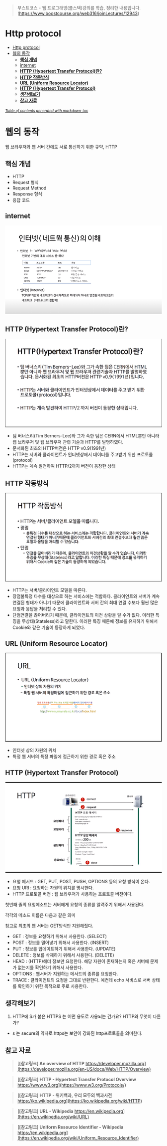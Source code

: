 > 부스트코스 - 웹 프로그래밍(풀스택)강의를 학습, 정리한 내용입니다.(https://www.boostcourse.org/web316/joinLectures/12943)

# Http protocol

- [Http protocol](#http-protocol)
- [웹의 동작](#웹의-동작)
  - [**핵심 개념**](#핵심-개념)
  - [internet](#internet)
  - [**HTTP (Hypertext Transfer Protocol)란?**](#http-hypertext-transfer-protocol란)
  - [**HTTP 작동방식**](#http-작동방식)
  - [**URL (Uniform Resource Locator)**](#url-uniform-resource-locator)
  - [**HTTP (Hypertext Transfer Protocol)**](#http-hypertext-transfer-protocol)
  - [**생각해보기**](#생각해보기)
  - [**참고 자료**](#참고-자료)

<small><i><a href='http://ecotrust-canada.github.io/markdown-toc/'>Table of contents generated with markdown-toc</a></i></small>


# 웹의 동작
웹 브라우저와 웹 서버 간에도 서로 통신하기 위한 규약, HTTP
## **핵심 개념**
- HTTP
- Request 형식
- Request Method
- Response 형식
- 응답 코드

## internet
![internet_networkCommunication.png](image/internet_networkCommunication.png)

## **HTTP (Hypertext Transfer Protocol)란?**
![http.png](image/http.png)
- 팀 버너스리(Tim Berners-Lee)와 그가 속한 팀은 CERN에서 HTML뿐만 아니라 웹 브라우저 및 웹 브라우저 관련 기술과 HTTP를 발명하였다.
- 문서화된 최초의 HTTP버전은 HTTP v0.9(1991년)
- HTTP는 서버와 클라이언트가 인터넷상에서 데이터를 주고받기 위한 프로토콜(protocol)
- HTTP는 계속 발전하여 HTTP/2까지 버전이 등장한 상태

## **HTTP 작동방식**
![httpSystem](image/httpSystem.png)
- HTTP는 서버/클라이언트 모델을 따른다.
- 장점불특정 다수를 대상으로 하는 서비스에는 적합하다. 클라이언트와 서버가 계속 연결된 형태가 아니기 때문에 클라이언트와 서버 간의 최대 연결 수보다 훨씬 많은 요청과 응답을 처리할 수 있다.
- 단점연결을 끊어버리기 때문에, 클라이언트의 이전 상황을 알 수가 없다. 이러한 특징을 무상태(Stateless)라고 말한다. 이러한 특징 때문에 정보를 유지하기 위해서 Cookie와 같은 기술이 등장하게 되었다.

## **URL (Uniform Resource Locator)**
![url.png](image/url.png)
- 인터넷 상의 자원의 위치
- 특정 웹 서버의 특정 파일에 접근하기 위한 경로 혹은 주소

## **HTTP (Hypertext Transfer Protocol)**
![http2](image/http2.png)
- 요청 메서드 : GET, PUT, POST, PUSH, OPTIONS 등의 요청 방식이 온다.
- 요청 URI : 요청하는 자원의 위치를 명시한다.
- HTTP 프로토콜 버전 : 웹 브라우저가 사용하는 프로토콜 버전이다.

첫번째 줄의 요청메소드는 서버에게 요청의 종류를 알려주기 위해서 사용된다.

각각의 메소드 이름은 다음과 같은 의미

참고로 최초의 웹 서버는 GET방식만 지원해줬다.

- GET : 정보를 요청하기 위해서 사용한다. (SELECT)
- POST : 정보를 밀어넣기 위해서 사용한다. (INSERT)
- PUT : 정보를 업데이트하기 위해서 사용한다. (UPDATE)
- DELETE : 정보를 삭제하기 위해서 사용한다. (DELETE)
- HEAD : (HTTP)헤더 정보만 요청한다. 해당 자원이 존재하는지 혹은 서버에 문제가 없는지를 확인하기 위해서 사용한다.
- OPTIONS : 웹서버가 지원하는 메서드의 종류를 요청한다.
- TRACE : 클라이언트의 요청을 그대로 반환한다. 예컨데 echo 서비스로 서버 상태를 확인하기 위한 목적으로 주로 사용한다.

## **생각해보기**

1. HTTP에 S가 붙은 HTTPS 는 어떤 용도로 사용되는 건가요? HTTP와 무엇이 다른가?

* s 는 secure의 약자로 https는 보안이 강화된 http프로토콜을 의미한다.

## **참고 자료**

> [**[참고링크] An overview of HTTP**
https://developer.mozilla.org](https://developer.mozilla.org/en-US/docs/Web/HTTP/Overview)

> **[[참고링크] HTTP - Hypertext Transfer Protocol Overview**
https://www.w3.org](https://www.w3.org/Protocols/)

> **[[참고링크] HTTP - 위키백과, 우리 모두의 백과사전**
https://ko.wikipedia.org](https://ko.wikipedia.org/wiki/HTTP)

> **[[참고링크] URL - Wikipedia**
https://en.wikipedia.org](https://en.wikipedia.org/wiki/URL)

> **[[참고링크] Uniform Resource Identifier - Wikipedia**
https://en.wikipedia.org](https://en.wikipedia.org/wiki/Uniform_Resource_Identifier)